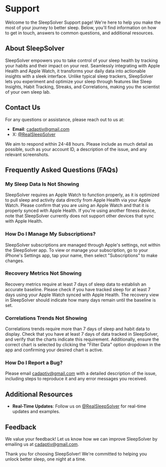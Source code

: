 # Support

Welcome to the SleepSolver Support page! We're here to help you make the most of your journey to better sleep. Below, you'll find information on how to get in touch, answers to common questions, and additional resources.

## About SleepSolver

SleepSolver empowers you to take control of your sleep health by tracking your habits and their impact on your rest. Seamlessly integrating with Apple Health and Apple Watch, it transforms your daily data into actionable insights with a sleek interface. Unlike typical sleep trackers, SleepSolver lets you experiment and optimize your sleep through features like Sleep Insights, Habit Tracking, Streaks, and Correlations, making you the scientist of your own sleep lab.

## Contact Us

For any questions or assistance, please reach out to us at:

- **Email**: cadaptiv@gmail.com
- X: [@RealSleepSolver](https://x.com/RealSleepSolver)

We aim to respond within 24-48 hours. Please include as much detail as possible, such as your account ID, a description of the issue, and any relevant screenshots.

## Frequently Asked Questions (FAQs)

### My Sleep Data Is Not Showing

SleepSolver requires an Apple Watch to function properly, as it is optimized to pull sleep and activity data directly from Apple Health via your Apple Watch. Please confirm that you are using an Apple Watch and that it is properly synced with Apple Health. If you're using another fitness device, note that SleepSolver currently does not support other devices that sync with Apple Health.

### How Do I Manage My Subscriptions?

SleepSolver subscriptions are managed through Apple's settings, not within the SleepSolver app. To view or manage your subscription, go to your iPhone's Settings app, tap your name, then select "Subscriptions" to make changes.

### Recovery Metrics Not Showing

Recovery metrics require at least 7 days of sleep data to establish an accurate baseline. Please check if you have tracked sleep for at least 7 days using your Apple Watch synced with Apple Health. The recovery view in SleepSolver should indicate how many days remain until the baseline is set.

### Correlations Trends Not Showing

Correlations trends require more than 7 days of sleep and habit data to display. Check that you have at least 7 days of data tracked in SleepSolver, and verify that the charts indicate this requirement. Additionally, ensure the correct chart is selected by clicking the "Filter Data" option dropdown in the app and confirming your desired chart is active.

### How Do I Report a Bug?

Please email cadaptiv@gmail.com with a detailed description of the issue, including steps to reproduce it and any error messages you received.

## Additional Resources

- **Real-Time Updates**: Follow us on [@RealSleepSolver](https://x.com/RealSleepSolver) for real-time updates and examples.

## Feedback

We value your feedback! Let us know how we can improve SleepSolver by emailing us at cadaptiv@gmail.com.

Thank you for choosing SleepSolver! We're committed to helping you unlock better sleep, one night at a time.
